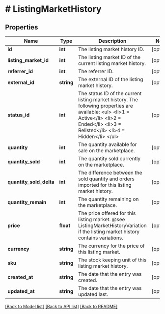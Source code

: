 # # ListingMarketHistory

## Properties

Name | Type | Description | Notes
------------ | ------------- | ------------- | -------------
**id** | **int** | The listing market history ID. | [optional] 
**listing_market_id** | **int** | The listing market ID of the current listing market history. | [optional] 
**referrer_id** | **int** | The referrer ID. | [optional] 
**external_id** | **string** | The external ID of the listing market history. | [optional] 
**status_id** | **int** | The status ID of the current listing market history. The following properties are available: &lt;ul&gt; &lt;li&gt;1 &#x3D; Active&lt;/li&gt; &lt;li&gt;2 &#x3D; Ended&lt;/li&gt; &lt;li&gt;3 &#x3D; Relisted&lt;/li&gt; &lt;li&gt;4 &#x3D; Hidden&lt;/li&gt; &lt;/ul&gt; | [optional] 
**quantity** | **int** | The quantity available for sale on the marketplace. | [optional] 
**quantity_sold** | **int** | The quantity sold currently on the marketplace. | [optional] 
**quantity_sold_delta** | **int** | The difference between the sold quantity and orders imported for this listing market history. | [optional] 
**quantity_remain** | **int** | The quantity remaining on the marketplace. | [optional] 
**price** | **float** | The price offered for this listing market. @see ListingMarketHistoryVariation if the listing market history contains variations. | [optional] 
**currency** | **string** | The currency for the price of this listing market. | [optional] 
**sku** | **string** | The stock keeping unit of this listing market history. | [optional] 
**created_at** | **string** | The date that the entry was created. | [optional] 
**updated_at** | **string** | The date that the entry was updated last. | [optional] 

[[Back to Model list]](../../README.md#documentation-for-models) [[Back to API list]](../../README.md#documentation-for-api-endpoints) [[Back to README]](../../README.md)


